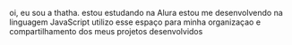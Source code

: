 oi, eu sou a thatha.
estou estudando na Alura
estou me desenvolvendo na linguagem JavaScript
utilizo esse espaço para minha organizaçao e compartilhamento dos meus projetos desenvolvidos 
